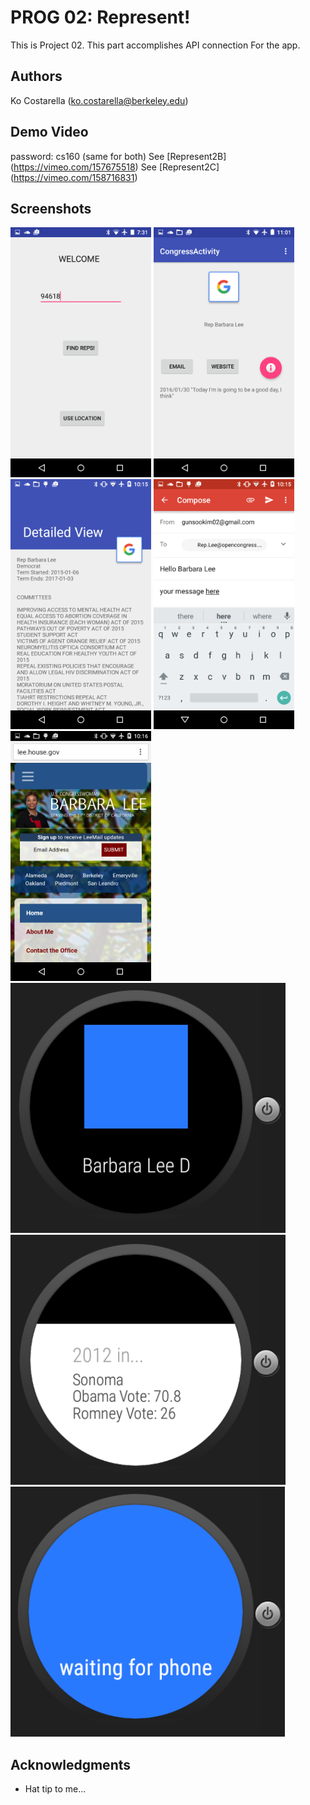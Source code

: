 # PROG 02: Represent!

This is Project 02. This part accomplishes API connection For the app.


## Authors

Ko Costarella ([ko.costarella@berkeley.edu](mailto:ko.costarella@berkeley.edu))

## Demo Video
password: cs160 (same for both)
See [Represent2B] (https://vimeo.com/157675518)
See [Represent2C] (https://vimeo.com/158716831)
## Screenshots

<img src="screenshots/m_1.png" height="400" alt="Screenshot"/>
<img src="screenshots/m_2.png" height="400" alt="Screenshot"/>
<img src="screenshots/m_3.png" height="400" alt="Screenshot"/>
<img src="screenshots/m_4.png" height="400" alt="Screenshot"/>
<img src="screenshots/m_5.png" height="400" alt="Screenshot"/>
<img src="screenshots/w_1.png" height="400" alt="Screenshot"/>
<img src="screenshots/w_2.png" height="400" alt="Screenshot"/>
<img src="screenshots/w_3.png" height="400" alt="Screenshot"/>


## Acknowledgments

* Hat tip to me...
